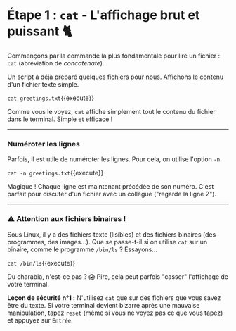 # Étape 1 : `cat` - L'affichage brut et puissant 🐈

Commençons par la commande la plus fondamentale pour lire un fichier : `cat` (abréviation de *concatenate*).

Un script a déjà préparé quelques fichiers pour nous. Affichons le contenu d'un fichier texte simple.

`cat greetings.txt`{{execute}}

Comme vous le voyez, `cat` affiche simplement tout le contenu du fichier dans le terminal. Simple et efficace !

---

### Numéroter les lignes

Parfois, il est utile de numéroter les lignes. Pour cela, on utilise l'option `-n`.

`cat -n greetings.txt`{{execute}}

Magique ! Chaque ligne est maintenant précédée de son numéro. C'est parfait pour discuter d'un fichier avec un collègue ("regarde la ligne 2").

---

### ⚠️ Attention aux fichiers binaires !

Sous Linux, il y a des fichiers texte (lisibles) et des fichiers binaires (des programmes, des images...). Que se passe-t-il si on utilise `cat` sur un binaire, comme le programme `/bin/ls` ? Essayons...

`cat /bin/ls`{{execute}}

Du charabia, n'est-ce pas ? 😱 Pire, cela peut parfois "casser" l'affichage de votre terminal.

**Leçon de sécurité n°1 :** N'utilisez `cat` que sur des fichiers que vous savez être du texte. Si votre terminal devient bizarre après une mauvaise manipulation, tapez `reset` (même si vous ne voyez pas ce que vous tapez) et appuyez sur `Entrée`.
